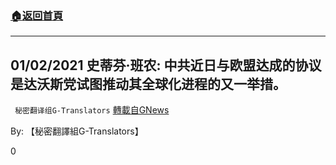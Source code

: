 ###  [:house:返回首頁](https://github.com/ourhimalayas/txt)
---

## 01/02/2021 史蒂芬·班农: 中共近日与欧盟达成的协议是达沃斯党试图推动其全球化进程的又一举措。
` 秘密翻译组G-Translators` [轉載自GNews](https://gnews.org/zh-hans/711838/)

By: 【秘密翻譯組G-Translators】

0
